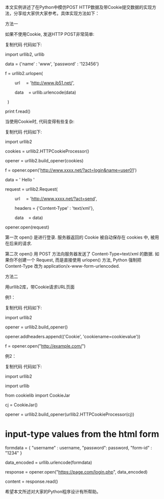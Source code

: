 本文实例讲述了在Python中模仿POST HTTP数据及带Cookie提交数据的实现方法，分享给大家供大家参考。具体实现方法如下：

方法一

如果不使用Cookie, 发送HTTP POST非常简单:

复制代码 代码如下:

import urllib2, urllib

data = {'name' : 'www', 'password' : '123456'}

f = urllib2.urlopen(

        url     = 'http://www.jb51.net/',

        data    = urllib.urlencode(data)

  )

print f.read()



当使用Cookie时, 代码变得有些复杂:

复制代码 代码如下:

import urllib2

cookies = urllib2.HTTPCookieProcessor()

opener = urllib2.build_opener(cookies)

f = opener.open('http://www.xxxx.net/?act=login&name=user01')

data = ' Hello '

request = urllib2.Request(

        url     = 'http://www.xxxx.net/?act=send',

        headers = {'Content-Type' : 'text/xml'},

        data    = data)

opener.open(request)



第一次 open() 是进行登录. 服务器返回的 Cookie 被自动保存在 cookies 中, 被用在后来的请求.

第二次 open() 用 POST 方法向服务器发送了 Content-Type=text/xml 的数据. 如果你不创建一个 Request, 而是直接使用 urlopen() 方法, Python 强制把 Content-Type 改为 application/x-www-form-urlencoded.

方法二

用urllib2库，带Cookie请求URL页面

例1：

复制代码 代码如下:

import urllib2

opener = urllib2.build_opener()

opener.addheaders.append(('Cookie', 'cookiename=cookievalue'))

f = opener.open("http://example.com/")



例2：

复制代码 代码如下:

import urllib2

import urllib

from cookielib import CookieJar



cj = CookieJar()

opener = urllib2.build_opener(urllib2.HTTPCookieProcessor(cj))

# input-type values from the html form

formdata = { "username" : username, "password": password, "form-id" : "1234" }

data_encoded = urllib.urlencode(formdata)

response = opener.open("https://page.com/login.php", data_encoded)

content = response.read()

希望本文所述对大家的Python程序设计有所帮助。